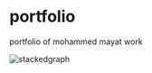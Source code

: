 # portfolio
portfolio of mohammed mayat work

![stackedgraph](https://user-images.githubusercontent.com/36101413/35859552-74af67e2-0b38-11e8-9ff0-56b423b27fa8.png)
